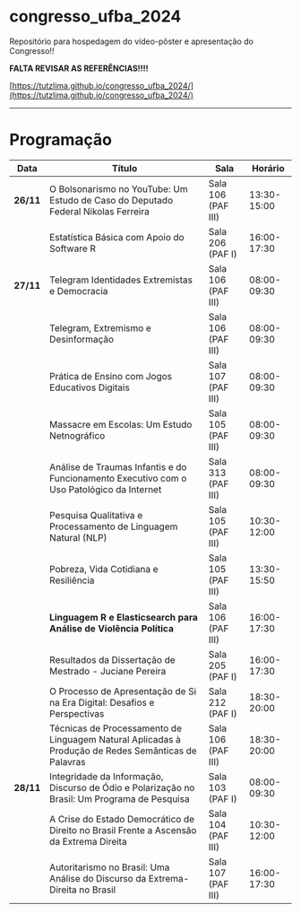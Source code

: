 # congresso_ufba_2024

Repositório para hospedagem do vídeo-pôster e apresentação do Congresso!!

**FALTA REVISAR AS REFERÊNCIAS!!!!**

[https://tutzlima.github.io/congresso_ufba_2024/](https://tutzlima.github.io/congresso_ufba_2024/)

---

# Programação

| **Data**      | **Título**                                                                                     | **Sala**         | **Horário**         |
|---------------|-----------------------------------------------------------------------------------------------|------------------|---------------------|
| **26/11**     | O Bolsonarismo no YouTube: Um Estudo de Caso do Deputado Federal Nikolas Ferreira             | Sala 106 (PAF III) | 13:30-15:00        |
|               | Estatística Básica com Apoio do Software R                                                    | Sala 206 (PAF I)  | 16:00-17:30        |
| **27/11**     | Telegram Identidades Extremistas e Democracia                                                | Sala 106 (PAF III) | 08:00-09:30        |
|               | Telegram, Extremismo e Desinformação                                                         | Sala 106 (PAF III) | 08:00-09:30        |
|               | Prática de Ensino com Jogos Educativos Digitais                                              | Sala 107 (PAF III) | 08:00-09:30        |
|               | Massacre em Escolas: Um Estudo Netnográfico                                                  | Sala 105 (PAF III) | 08:00-09:30        |
|               | Análise de Traumas Infantis e do Funcionamento Executivo com o Uso Patológico da Internet     | Sala 313 (PAF III) | 08:00-09:30        |
|               | Pesquisa Qualitativa e Processamento de Linguagem Natural (NLP)                              | Sala 105 (PAF III) | 10:30-12:00        |
|               | Pobreza, Vida Cotidiana e Resiliência                                                        | Sala 105 (PAF III) | 13:30-15:50        |
|               | **Linguagem R e Elasticsearch para Análise de Violência Política**                           | Sala 106 (PAF III) | 16:00-17:30        |
|               | Resultados da Dissertação de Mestrado - Juciane Pereira                                      | Sala 205 (PAF I)  | 16:00-17:30        |
|               | O Processo de Apresentação de Si na Era Digital: Desafios e Perspectivas                     | Sala 212 (PAF I)  | 18:30-20:00        |
|               | Técnicas de Processamento de Linguagem Natural Aplicadas à Produção de Redes Semânticas de Palavras | Sala 106 (PAF III) | 18:30-20:00        |
| **28/11**     | Integridade da Informação, Discurso de Ódio e Polarização no Brasil: Um Programa de Pesquisa  | Sala 103 (PAF I)  | 08:00-09:30        |
|               | A Crise do Estado Democrático de Direito no Brasil Frente a Ascensão da Extrema Direita      | Sala 104 (PAF III) | 10:30-12:00        |
|               | Autoritarismo no Brasil: Uma Análise do Discurso da Extrema-Direita no Brasil                | Sala 107 (PAF III) | 16:00-17:30        |
